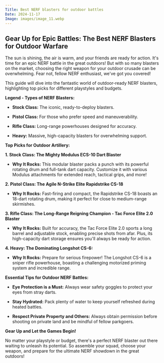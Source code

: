 ```yaml
---
Title: Best NERF blasters for outdoor battles
Date: 2024-11-17
Image: images/image_11.webp
---
```


##  Gear Up for Epic Battles: The Best NERF Blasters for Outdoor Warfare 

The sun is shining, the air is warm, and your friends are ready for action. It's time for an epic NERF battle in the great outdoors! But with so many blasters on the market, choosing the right weapon for your outdoor crusade can be overwhelming. Fear not, fellow NERF enthusiast, we've got you covered!

This guide will dive into the fantastic world of outdoor-ready NERF blasters, highlighting top picks for different playstyles and budgets. 

**Legend - Types of NERF Blasters:**

* **Stock Class:**  The iconic, ready-to-deploy blasters.

* **Pistol Class:** For those who prefer speed and maneuverability.

* **Rifle Class:**  Long-range powerhouses designed for accuracy.
* **Heavy:** Massive, high-capacity blasters for overwhelming support.

**Top Picks for Outdoor Artillery:**

**1. Stock Class: The Mighty Modulus ECS-10 Dart Blaster**

* **Why It Rocks:**  This modular blaster packs a punch with its powerful rotating drum and full-tank dart capacity. Customize it with various Modulus attachments for extended reach, tactical grips, and more!

**2. Pistol Class: The Agile N-Strike Elite Rapidstrike CS-18**

* **Why It Rocks:**  Fast-firing and compact, the Rapidstrike CS-18 boasts an 18-dart rotating drum, making it perfect for close to medium-range skirmishes.

**3. Rifle Class: The Long-Range Reigning Champion - Tac Force Elite 2.0 Blaster**

* **Why It Rocks:**  Built for accuracy, the Tac Force Elite 2.0 sports a long barrel and adjustable stock, enabling precise shots from afar. Plus, its high-capacity dart storage ensures you'll always be ready for action.

**4. Heavy: The Dominating Longshot CS-6:**

* **Why It Rocks:**  Prepare for serious firepower! The Longshot CS-6 is a sniper rifle powerhouse, boasting a challenging motorized priming system and incredible range.


**Essential Tips for Outdoor NERF Battles:**

* **Eye Protection is a Must:** Always wear safety goggles to protect your eyes from stray darts.
* **Stay Hydrated:** Pack plenty of water to keep yourself refreshed during heated battles.


* **Respect Private Property and Others:**  Always obtain permission before shooting on private land and be mindful of fellow parkgoers.

**Gear Up and Let the Games Begin!**


No matter your playstyle or budget, there's a perfect NERF blaster out there waiting to unleash its potential. So assemble your squad,  choose your weapon, and prepare for the ultimate NERF showdown in the great outdoors!


 
